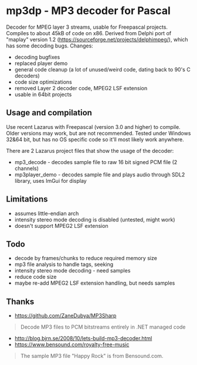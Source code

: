 mp3dp - MP3 decoder for Pascal
===========

Decoder for MPEG layer 3 streams, usable for Freepascal projects. Compiles to about 45kB of code on x86.
Derived from Delphi port of "maplay" version 1.2 (https://sourceforge.net/projects/delphimpeg/), which has some decoding bugs.
Changes:
* decoding bugfixes
* replaced player demo
* general code cleanup (a lot of unused/weird code, dating back to 90's C decoders)
* code size optimizations
* removed Layer 2 decoder code, MPEG2 LSF extension
* usable in 64bit projects

Usage and compilation
-----------

Use recent Lazarus with Freepascal (version 3.0 and higher) to compile.
Older versions may work, but are not recommended. Tested under Windows 32&64 bit,
but has no OS specific code so it'll most likely work anywhere.

There are 2 Lazarus project files that show the usage of the decoder:
* mp3_decode - decodes sample file to raw 16 bit signed PCM file (2 channels)
* mp3player_demo - decodes sample file and plays audio through SDL2 library, uses ImGui for display

Limitations
-----------
* assumes little-endian arch
* intensity stereo mode decoding is disabled (untested, might work)
* doesn't support MPEG2 LSF extension

Todo
-----------
* decode by frames/chunks to reduce required memory size
* mp3 file analysis to handle tags, seeking
* intensity stereo mode decoding - need samples
* reduce code size
* maybe re-add MPEG2 LSF extension handling, but needs samples

Thanks
-----------
* https://github.com/ZaneDubya/MP3Sharp
> Decode MP3 files to PCM bitstreams entirely in .NET managed code
* http://blog.bjrn.se/2008/10/lets-build-mp3-decoder.html
* https://www.bensound.com/royalty-free-music
> The sample MP3 file "Happy Rock" is from Bensound.com.